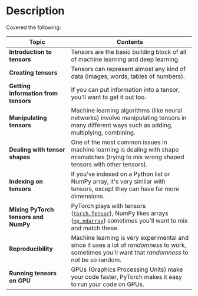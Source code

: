 # Description

Covered the following:

| **Topic** | **Contents** |
| ----- | ----- |
| **Introduction to tensors** | Tensors are the basic building block of all of machine learning and deep learning. |
| **Creating tensors** | Tensors can represent almost any kind of data (images, words, tables of numbers). |
| **Getting information from tensors** | If you can put information into a tensor, you'll want to get it out too. |
| **Manipulating tensors** | Machine learning algorithms (like neural networks) involve manipulating tensors in many different ways such as adding, multiplying, combining. |
| **Dealing with tensor shapes** | One of the most common issues in machine learning is dealing with shape mismatches (trying to mix wrong shaped tensors with other tensors). |
| **Indexing on tensors** | If you've indexed on a Python list or NumPy array, it's very similar with tensors, except they can have far more dimensions. |
| **Mixing PyTorch tensors and NumPy** | PyTorch plays with tensors ([`torch.Tensor`](https://pytorch.org/docs/stable/tensors.html)), NumPy likes arrays ([`np.ndarray`](https://numpy.org/doc/stable/reference/generated/numpy.ndarray.html)) sometimes you'll want to mix and match these. |
| **Reproducibility** | Machine learning is very experimental and since it uses a lot of *randomness* to work, sometimes you'll want that *randomness* to not be so random. |
| **Running tensors on GPU** | GPUs (Graphics Processing Units) make your code faster, PyTorch makes it easy to run your code on GPUs. |

